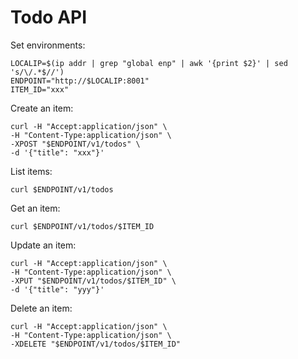 Todo API
========

Set environments:

```
LOCALIP=$(ip addr | grep "global enp" | awk '{print $2}' | sed 's/\/.*$//')
ENDPOINT="http://$LOCALIP:8001"
ITEM_ID="xxx"
```

Create an item:

```
curl -H "Accept:application/json" \
-H "Content-Type:application/json" \
-XPOST "$ENDPOINT/v1/todos" \
-d '{"title": "xxx"}'
```

List items:

```
curl $ENDPOINT/v1/todos
```

Get an item:

```
curl $ENDPOINT/v1/todos/$ITEM_ID
```

Update an item:

```
curl -H "Accept:application/json" \
-H "Content-Type:application/json" \
-XPUT "$ENDPOINT/v1/todos/$ITEM_ID" \
-d '{"title": "yyy"}'
```

Delete an item:

```
curl -H "Accept:application/json" \
-H "Content-Type:application/json" \
-XDELETE "$ENDPOINT/v1/todos/$ITEM_ID"
```
